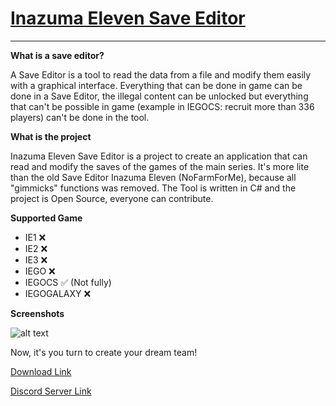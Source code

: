# [Inazuma Eleven Save Editor](https://github.com/Tiniifan/InazumaElevenSaveEditor/releases/tag/latest)
___________________________________________________________________________
**What is a save editor?**

A Save Editor is a tool to read the data from a file and modify them easily with a graphical interface.
Everything that can be done in game can be done in a Save Editor, the illegal content can be unlocked but everything that can't be possible in game (example in IEGOCS: recruit more than 336 players) can't be done in the tool.

**What is the project**

Inazuma Eleven Save Editor is a project to create an application that can read and modify the saves of the games of the main series. It's more lite than the old Save Editor Inazuma Eleven (NoFarmForMe), because all "gimmicks" functions was removed. The Tool is written in C# and the project is Open Source, everyone can contribute.

**Supported Game**
- IE1 ❌
- IE2 ❌
- IE3 ❌
- IEGO ❌
- IEGOCS ✅  (Not fully)
- IEGOGALAXY ❌

**Screenshots**

![alt text](https://i.imgur.com/op1mGIg.png)

Now, it's you turn to create your dream team!

[Download Link](https://github.com/Tiniifan/InazumaElevenSaveEditor/releases/tag/latest)

[Discord Server Link](https://discord.gg/3FpDBSz)
